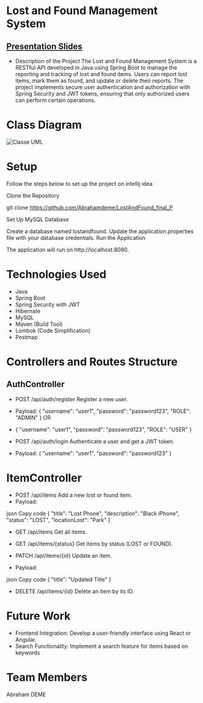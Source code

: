 # Lost and Found Management System  
## [Presentation Slides](https://docs.google.com/presentation/d/1d-LYLKf6PDGN_bTg5k5u4TIl223UIvXfUthLld_OUZk/edit?usp=sharing)
- Description of the Project
The Lost and Found Management System is a RESTful API developed in Java using Spring Boot to manage the reporting and tracking of lost and found items. 
Users can report lost items, mark them as found, and update or delete their reports. 
The project implements secure user authentication and authorization with Spring Security and JWT tokens, ensuring that only authorized users can perform certain operations. 

# Class Diagram
![Classe UML](https://github.com/user-attachments/assets/cb2c1051-4601-4964-90e6-406c0eec54bb)



# Setup
Follow the steps below to set up the project on intellij idea

Clone the Repository

git clone https://github.com/Abrahamdeme/LostAndFound_final_P

Set Up MySQL Database

Create a database named lostandfound.
Update the application.properties file with your database credentials.
Run the Application

The application will run on http://localhost:8080.

# Technologies Used
- Java 
- Spring Boot 
- Spring Security with JWT
- Hibernate 
- MySQL
- Maven (Build Tool)
- Lombok (Code Simplification)
- Postmap

# Controllers and Routes Structure
## AuthController
- POST /api/auth/register
Register a new user.
- Payload: { "username": "user1", "password": "password123", "ROLE": "ADMIN" }
  OR
- { "username": "user1", "password": "password123", "ROLE": "USER" }

- POST /api/auth/login
Authenticate a user and get a JWT token.
- Payload: { "username": "user1", "password": "password123" }
# ItemController
- POST /api/items
Add a new lost or found item.
- Payload:

json
Copy code
{
  "title": "Lost Phone",
  "description": "Black iPhone",
  "status": "LOST",
  "locationLost": "Park"
}
- GET /api/items
Get all items.

- GET /api/items/{status}
Get items by status (LOST or FOUND).

- PATCH /api/items/{id}
Update an item.
- Payload:

json
Copy code
{
  "title": "Updated Title"
}
- DELETE /api/items/{id}
Delete an item by its ID.


# Future Work
- Frontend Integration: Develop a user-friendly interface using React or Angular.
- Search Functionality: Implement a search feature for items based on keywords

# Team Members
Abraham DEME
